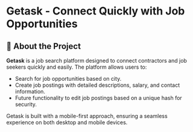 # Getask - Connect Quickly with Job Opportunities

## 🚀 About the Project

**Getask** is a job search platform designed to connect contractors and job seekers quickly and easily. The platform allows users to:

- Search for job opportunities based on city.
- Create job postings with detailed descriptions, salary, and contact information.
- Future functionality to edit job postings based on a unique hash for security.

Getask is built with a mobile-first approach, ensuring a seamless experience on both desktop and mobile devices.

